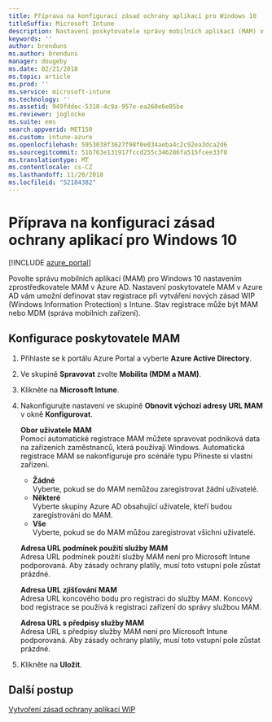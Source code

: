 ```yaml
---
title: Příprava na konfiguraci zásad ochrany aplikací pro Windows 10
titleSuffix: Microsoft Intune
description: Nastavení poskytovatele správy mobilních aplikací (MAM) v Azure AD
keywords: ''
author: brenduns
ms.author: brenduns
manager: dougeby
ms.date: 02/21/2018
ms.topic: article
ms.prod: ''
ms.service: microsoft-intune
ms.technology: ''
ms.assetid: 949fddec-5318-4c9a-957e-ea260e6e05be
ms.reviewer: joglocke
ms.suite: ems
search.appverid: MET150
ms.custom: intune-azure
ms.openlocfilehash: 5953038f3627f98f0e034aeba4c2c92ea3dca2d6
ms.sourcegitcommit: 51b763e131917fccd255c346286fa515fcee33f0
ms.translationtype: MT
ms.contentlocale: cs-CZ
ms.lasthandoff: 11/20/2018
ms.locfileid: "52184382"
---
```

# <a name="get-ready-to-configure-app-protection-policies-for-windows-10"></a>Příprava na konfiguraci zásad ochrany aplikací pro Windows 10 

[!INCLUDE [azure_portal](./includes/azure_portal.md)]

Povolte správu mobilních aplikací (MAM) pro Windows 10 nastavením zprostředkovatele MAM v Azure AD. Nastavení poskytovatele MAM v Azure AD vám umožní definovat stav registrace při vytváření nových zásad WIP (Windows Information Protection) s Intune. Stav registrace může být MAM nebo MDM (správa mobilních zařízení).

## <a name="to-configure-the-mam-provider"></a>Konfigurace poskytovatele MAM

1. Přihlaste se k portálu Azure Portal a vyberte **Azure Active Directory**.

2. Ve skupině **Spravovat** zvolte **Mobilita (MDM a MAM)**.

3. Klikněte na **Microsoft Intune**.

4. Nakonfigurujte nastavení ve skupině **Obnovit výchozí adresy URL MAM** v okně **Konfigurovat**.

   **Obor uživatele MAM**  
   Pomocí automatické registrace MAM můžete spravovat podniková data na zařízeních zaměstnanců, která používají Windows. Automatická registrace MAM se nakonfiguruje pro scénáře typu Přineste si vlastní zařízení.<ul><li>**Žádné**<br>Vyberte, pokud se do MAM nemůžou zaregistrovat žádní uživatelé.</li><li>**Některé**<br>Vyberte skupiny Azure AD obsahující uživatele, kteří budou zaregistrováni do MAM.</li><li>**Vše**<br>Vyberte, pokud se do MAM můžou zaregistrovat všichni uživatelé.</li></ul>

   **Adresa URL podmínek použití služby MAM**  
   Adresa URL podmínek použití služby MAM není pro Microsoft Intune podporovaná. Aby zásady ochrany platily, musí toto vstupní pole zůstat prázdné.

   **Adresa URL zjišťování MAM**  
   Adresa URL koncového bodu pro registraci do služby MAM. Koncový bod registrace se používá k registraci zařízení do správy službou MAM.

   **Adresa URL s předpisy služby MAM**  
   Adresa URL s předpisy služby MAM není pro Microsoft Intune podporovaná. Aby zásady ochrany platily, musí toto vstupní pole zůstat prázdné. 

5.  Klikněte na **Uložit**.

## <a name="next-steps"></a>Další postup

[Vytvoření zásad ochrany aplikací WIP](windows-information-protection-policy-create.md)
